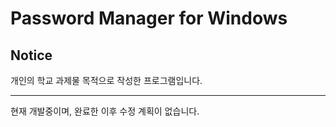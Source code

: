 Password Manager for Windows
=============

Notice
-------------
개인의 학교 과제물 목적으로 작성한 프로그램입니다.

--------

현재 개발중이며, 완료한 이후 수정 계획이 없습니다.

